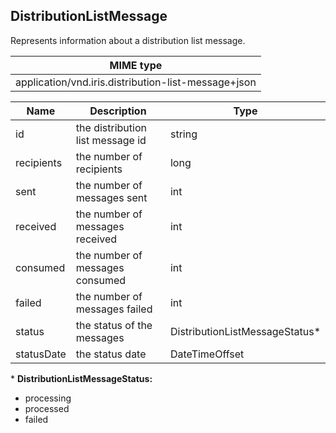 ## DistributionListMessage

Represents information about a distribution list message.

| MIME type                                 |
|-------------------------------------------|
| application/vnd.iris.distribution-list-message+json |

| Name                     | Description                                    | Type                           |
|--------------------------|------------------------------------------------|--------------------------------|
| id                       | the distribution list message id               | string                         |
| recipients               | the number of recipients                       | long                           |
| sent                     | the number of messages sent                    | int                            |
| received                 | the number of messages received                | int                            |
| consumed                 | the number of messages consumed                | int                            |
| failed                   | the number of messages failed                  | int                            |
| status                   | the status of the messages                     | DistributionListMessageStatus* |
| statusDate               | the status date                                | DateTimeOffset                 |

\* **DistributionListMessageStatus:**  
- processing  
- processed  
- failed  